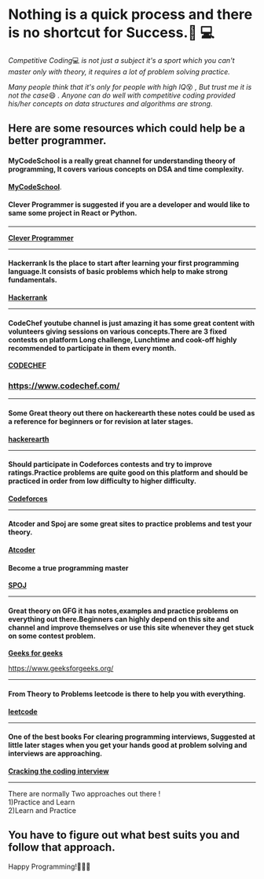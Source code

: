# Nothing is a quick process and there is no shortcut for Success.🧘 💻

*Competitive Coding*💻 _is not just a subject it's a sport which you can't master only with theory, it requires a lot of problem solving practice._

*Many people think that it's only for people with high IQ*😵 *, But trust me it is not the case*😄 _. Anyone can do well with competitive coding provided his/her concepts on data structures and algorithms are strong._

## Here are some resources which could help be a better programmer.

#### MyCodeSchool is a really great channel for understanding theory of programming, It covers various concepts on DSA and time complexity.

**[MyCodeSchool](https://www.youtube.com/user/mycodeschool)**.

#### Clever Programmer is suggested if you are a developer and would like to same some project in React or Python.

<hr>

**[Clever Programmer](https://www.youtube.com/channel/UCqrILQNl5Ed9Dz6CGMyvMTQ)**

<hr>

#### Hackerrank Is the place to start after learning your first programming language.It consists of basic problems which help to make strong fundamentals.

**[Hackerrank](https://www.hackerrank.com/)**

<hr>

#### CodeChef youtube channel is just amazing it has some great content with volunteers giving sessions on various concepts.There are 3 fixed contests on platform Long challenge, Lunchtime and cook-off highly recommended to participate in them every month.

**[CODECHEF](https://www.youtube.com/user/codechefofficial)**

### <https://www.codechef.com/>

<hr>

#### Some Great theory out there on hackerearth these notes could be used as a reference for beginners or for revision at later stages.

**[hackerearth](https://www.hackerearth.com/practice/)**

<hr>

#### Should participate in Codeforces contests and try to improve ratings.Practice problems are quite good on this platform and should be practiced in order from low difficulty to higher difficulty.

**[Codeforces](https://codeforces.com/)**

<hr>

#### Atcoder and Spoj are some great sites to practice problems and test your theory.

**[Atcoder](https://atcoder.jp/)**

#### Become a true programming master
**[SPOJ](https://www.spoj.com/)**

<hr>

#### Great theory on GFG it has notes,examples and practice problems on everything out there.Beginners can highly depend on this site and channel and improve themselves or use this site whenever they get stuck on some contest problem.

**[Geeks for geeks](https://www.youtube.com/channel/UC0RhatS1pyxInC00YKjjBqQ)**

<https://www.geeksforgeeks.org/>

<hr>

#### From Theory to Problems leetcode is there to help you with everything.

**[leetcode](https://leetcode.com/)**

<hr>

#### One of the best books For clearing programming interviews, Suggested at little later stages when you get your hands good at problem solving and interviews are approaching.

**[Cracking the coding interview](https://www.amazon.in/Cracking-the-Coding-Interview/dp/0984782869/ref=sr_1_2?dchild=1&keywords=cracking+the+coding+interview&qid=1603566768&sr=8-2)**

<hr>

There are normally Two approaches out there !
<br>
1)Practice and Learn<br>
2)Learn and Practice<br>

## You have to figure out what best suits you and follow that approach.

Happy Programming!🎉🎉🎉
